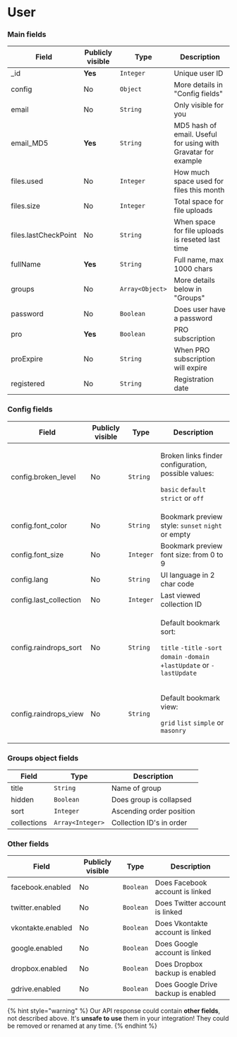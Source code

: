 # User

### Main fields

| Field                | Publicly visible | Type            | Description                                                   |
| -------------------- | ---------------- | --------------- | ------------------------------------------------------------- |
| \_id                 | **Yes**          | `Integer`       | Unique user ID                                                |
| config               | No               | `Object`        | More details in "Config fields"                               |
| email                | No               | `String`        | Only visible for you                                          |
| email_MD5            | **Yes**          | `String`        | MD5 hash of email. Useful for using with Gravatar for example |
| files.used           | No               | `Integer`       | How much space used for files this month                      |
| files.size           | No               | `Integer`       | Total space for file uploads                                  |
| files.lastCheckPoint | No               | `String`        | When space for file uploads is reseted last time              |
| fullName             | **Yes**          | `String`        | Full name, max 1000 chars                                     |
| groups               | No               | `Array<Object>` | More details below in "Groups"                                |
| password             | No               | `Boolean`       | Does user have a password                                     |
| pro                  | **Yes**          | `Boolean`       | PRO subscription                                              |
| proExpire            | No               | `String`        | When PRO subscription will expire                             |
| registered           | No               | `String`        | Registration date                                             |

### Config fields

| Field                  | Publicly visible | Type      | Description                                                                                                                                                                                 |
| ---------------------- | ---------------- | --------- | ------------------------------------------------------------------------------------------------------------------------------------------------------------------------------------------- |
| config.broken_level    | No               | `String`  | <p>Broken links finder configuration, possible values:</p><p><code>basic</code> <code>default</code> <code>strict</code> or <code>off</code></p>                                            |
| config.font_color      | No               | `String`  | Bookmark preview style: `sunset` `night` or empty                                                                                                                                           |
| config.font_size       | No               | `Integer` | Bookmark preview font size: from 0 to 9                                                                                                                                                     |
| config.lang            | No               | `String`  | UI language in 2 char code                                                                                                                                                                  |
| config.last_collection | No               | `Integer` | Last viewed collection ID                                                                                                                                                                   |
| config.raindrops_sort  | No               | `String`  | <p>Default bookmark sort:</p><p><code>title</code> <code>-title</code> <code>-sort</code> <code>domain</code> <code>-domain</code> <code>+lastUpdate</code> or <code>-lastUpdate</code></p> |
| config.raindrops_view  | No               | `String`  | <p>Default bookmark view:</p><p><code>grid</code> <code>list</code> <code>simple</code> or <code>masonry</code></p>                                                                         |

### Groups object fields <a href="#single-group-detail" id="single-group-detail"></a>

| Field       | Type             | Description              |
| ----------- | ---------------- | ------------------------ |
| title       | `String`         | Name of group            |
| hidden      | `Boolean`        | Does group is collapsed  |
| sort        | `Integer`        | Ascending order position |
| collections | `Array<Integer>` | Collection ID's in order |

### Other fields

| Field             | Publicly visible | Type      | Description                         |
| ----------------- | ---------------- | --------- | ----------------------------------- |
| facebook.enabled  | No               | `Boolean` | Does Facebook account is linked     |
| twitter.enabled   | No               | `Boolean` | Does Twitter account is linked      |
| vkontakte.enabled | No               | `Boolean` | Does Vkontakte account is linked    |
| google.enabled    | No               | `Boolean` | Does Google account is linked       |
| dropbox.enabled   | No               | `Boolean` | Does Dropbox backup is enabled      |
| gdrive.enabled    | No               | `Boolean` | Does Google Drive backup is enabled |

{% hint style="warning" %}
Our API response could contain **other fields**, not described above. It's **unsafe to use** them in your integration! They could be removed or renamed at any time.
{% endhint %}
